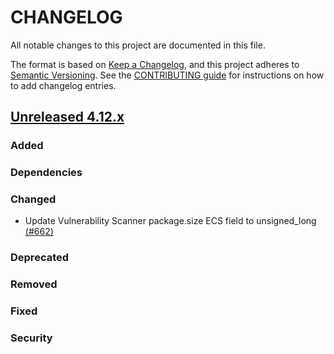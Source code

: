 # CHANGELOG
All notable changes to this project are documented in this file.

The format is based on [Keep a Changelog](https://keepachangelog.com/en/1.0.0/), and this project adheres to [Semantic Versioning](https://semver.org/spec/v2.0.0.html). See the [CONTRIBUTING guide](./CONTRIBUTING.md#Changelog) for instructions on how to add changelog entries.

## [Unreleased 4.12.x]
### Added

### Dependencies

### Changed
- Update Vulnerability Scanner package.size ECS field to unsigned_long [(#662)](https://github.com/wazuh/wazuh-indexer/pull/662)

### Deprecated

### Removed

### Fixed

### Security

[Unreleased 4.12.x]: https://github.com/wazuh/wazuh-indexer/compare/4.11.0...4.12.0
